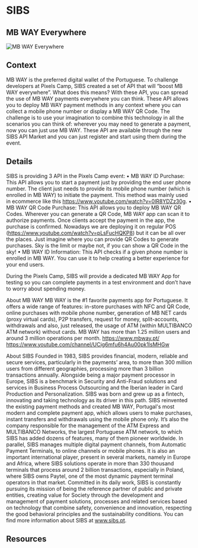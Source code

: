 
# SIBS

## MB WAY Everywhere

![MB WAY Everywhere](https://raw.githubusercontent.com/PixelsCamp/hackathon/master/v3.0/assets/sibs_mb-way-everywhere.jpg "MB WAY Everywhere")

## Context

MB WAY is the preferred digital wallet of the Portuguese. To challenge developers at Pixels Camp, SIBS created a set of API that will “boost MB WAY everywhere”. What does this means? With these API, you can spread the use of MB WAY payments everywhere you can think. These API allows you to deploy MB WAY payment methods in any context where you can collect a mobile phone number or display a MB WAY QR Code. 
The challenge is to use your imagination to combine this technology in all the scenarios you can think of: wherever you may need to generate a payment, now you can just use MB WAY.
These API are available through the new SIBS API Market and you can just register and start using them during the event.


## Details

SIBS is providing 3 API in the Pixels Camp event:
•	MB WAY ID Purchase: This API allows you to start a payment just by providing the end user phone number. The client just needs to provide its mobile phone number (which is enrolled in MB WAY) to initiate the payment. This method was mainly used in ecommerce like this https://www.youtube.com/watch?v=0lR8YDZz30g. 
•	MB WAY QR Code Purchase: This API allows you to deploy MB WAY QR Codes. Wherever you can generate a QR Code, MB WAY app can scan it to authorize payments. Once clients accept the payment in the app, the purchase is confirmed. Nowadays we are deploying it on regular POS (https://www.youtube.com/watch?v=pLsFucHQKP8) but it can be all over the places. Just imagine where you can provide QR Codes to generate purchases. Sky is the limit or maybe not, if you can show a QR Code in the sky!
•	MB WAY ID Information: This API checks if a given phone number is enrolled in MB WAY. You can use it to help creating a better experience for your end users.

During the Pixels Camp, SIBS will provide a dedicated MB WAY App for testing so you can complete payments in a test environment and don’t have to worry about spending money.

About MB WAY
MB WAY is the #1 favorite payments app for Portuguese.
It offers a wide range of features: in-store purchases with NFC and QR Code, online purchases with mobile phone number, generation of MB NET cards (proxy virtual cards), P2P transfers, request for money, split-accounts, withdrawals and also, just released, the usage of ATM (within MULTIBANCO ATM network) without cards.
MB WAY has more than 1.25 million users and around 3 million operations per month.
https://www.mbway.pt/ https://www.youtube.com/channel/UCig6mfu6h4Au00pk1lsMHGw

About SIBS
Founded in 1983, SIBS provides financial, modern, reliable and secure services, particularly in the payments’ area, to more than 300 million users from different geographies, processing more than 3 billion transactions annually. Alongside being a major payment processor in Europe, SIBS is a benchmark in Security and Anti-Fraud solutions and services in Business Process Outsourcing and the Iberian leader in Card Production and Personalization.
SIBS was born and grew up as a fintech, innovating and taking technology as its driver in this path. SIBS reinvented the existing payment methods and created MB WAY, Portugal's most modern and complete payment app, which allows users to make purchases, instant transfers and withdrawals using the mobile phone only. It’s also the company responsible for the management of the ATM Express and MULTIBANCO Networks, the largest Portuguese ATM network, to which SIBS has added dozens of features, many of them pioneer worldwide. In parallel, SIBS manages multiple digital payment channels, from Automatic Payment Terminals, to online channels or mobile phones.
It is also an important international player, present in several markets, namely in Europe and Africa, where SIBS solutions operate in more than 330 thousand terminals that process around 2 billion transactions, especially in Poland, where SIBS owns Paytel, one of the most dynamic payment terminal operators in that market.
Committed in its daily work, SIBS is constantly pursuing its mission of being the reference partner of public and private entities, creating value for Society through the development and management of payment solutions, processes and related services based on technology that combine safety, convenience and innovation, respecting the good behavioral principles and the sustainability conditions.
You can find more information about SIBS at www.sibs.pt.


## Resources



